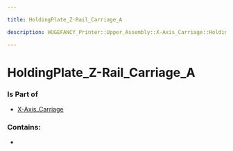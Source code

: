 ```yaml
---

title: HoldingPlate_Z-Rail_Carriage_A

description: HUGEFANCY_Printer::Upper_Assembly::X-Axis_Carriage::HoldingPlate_Z-Rail_Carriage_A

---
```

# HoldingPlate_Z-Rail_Carriage_A
<script>
    var geoarray = '{"HoldingPlate_Z-Rail_Carriage_A": {}}';
</script>
<script>
    var basepath = '/assets/HUGEFANCY_Printer/Upper_Assembly/X-Axis_Carriage/';
</script>
<link rel="stylesheet" href="/css/container.css">

<div id="container"></div>

<!-- these are the required scripts for the three.js scene -->
<script src="/lib/three.min.js"></script>
<script src="/lib/OrbitControls.js"></script>
<script src="/lib/RectAreaLightUniformsLib.js"></script>
<!-- this is your app's lib file -->
<script src="/lib/triceratops_app.js"></script>
### Is Part of
- [X-Axis_Carriage](../X-Axis_Carriage)  

### Contains:
- [](./HoldingPlate_Z-Rail_Carriage_A/)

